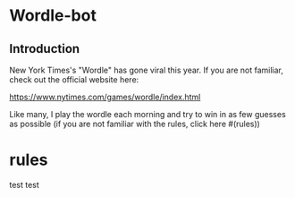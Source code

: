 # Wordle-bot

## Introduction

New York Times's "Wordle" has gone viral this year. If you are not familiar, check out the official website here:

https://www.nytimes.com/games/wordle/index.html

Like many, I play the wordle each morning and try to win in as few guesses as possible (if you are not familiar with the rules, click here #(rules))

# rules

test test
